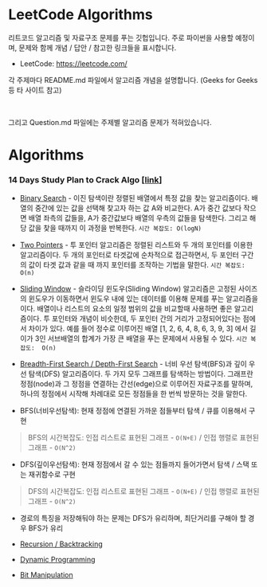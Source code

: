 # LeetCode Algorithms

리트코드 알고리즘 및 자료구조 문제를 푸는 깃헙입니다. 주로 파이썬을 사용할 예정이며, 문제와 함께 개념 / 답안 / 참고한 링크들을 표시합니다.
* LeetCode: https://leetcode.com/

각 주제마다 README.md 파일에서 알고리즘 개념을 설명합니다. (Geeks for Geeks 등 타 사이트 참고) 

<br/>

그리고 Question.md 파일에는 주제별 알고리즘 문제가 적혀있습니다.



# Algorithms

### 14 Days Study Plan to Crack Algo [[link](https://leetcode.com/study-plan/algorithm/)]
- [Binary Search](https://github.com/hayeon9826/LeetCode/tree/main/14%20Days%20Study%20Plan%20to%20Crack%20Algo/Binary%20Search) - 이진 탐색이란 정렬된 배열에서 특정 값을 찾는 알고리즘이다. 배열의 중간에 있는 값을 선택해 찾고자 하는 값 A와 비교한다. A가 중간 값보다 작으면 배열 좌측의 값들을, A가 중간값보다 배열의 우측의 값들을 탐색한다. 그리고 해당 값을 찾을 때까지 이 과정을 반복한다. `시간 복잡도: O(logN)`

- [Two Pointers](https://github.com/hayeon9826/LeetCode/tree/main/14%20Days%20Study%20Plan%20to%20Crack%20Algo/Two%20Pointers) - 투 포인터 알고리즘은 정렬된 리스트와 두 개의 포인터를 이용한 알고리즘이다. 두 개의 포인터로 타겟값에 순차적으로 접근하면서, 두 포인터 구간의 값이 타겟 값과 같을 때 까지 포인터를 조작하는 기법을 말한다.  `시간 복잡도:  O(n)`


- [Sliding Window](https://github.com/hayeon9826/LeetCode/tree/main/14%20Days%20Study%20Plan%20to%20Crack%20Algo/Sliding%20Window) - 슬라이딩 윈도우(Sliding Window) 알고리즘은 고정된 사이즈의 윈도우가 이동하면서 윈도우 내에 있는 데이터를 이용해 문제를 푸는 알고리즘을 이다. 배열이나 리스트의 요소의 일정 범위의 값을 비교할때 사용하면 좋은 알고리즘이다. 투 포인터와 개념이 비슷한데, 두 포인터 간의 거리가 고정되어있다는 점에서 차이가 있다. 예를 들어 정수로 이루어진 배열 [1, 2, 6, 4, 8, 6, 3, 9, 3] 에서 길이가 3인 서브배열의 합계가 가장 큰 배열을 푸는 문제에서 사용될 수 있다.  `시간 복잡도:  O(n)`


- [Breadth-First Search / Depth-First Search](https://github.com/hayeon9826/LeetCode/tree/main/14%20Days%20Study%20Plan%20to%20Crack%20Algo/Breadth-First%20Search%2C%20Depth-First%20Search) - 너비 우선 탐색(BFS)과 깊이 우선 탐색(DFS) 알고리즘이다. 두 가지 모두 그래프를 탐색하는 방법이다. 그래프란 정점(node)과 그 정점을 연결하는 간선(edge)으로 이루어진 자료구조를 말하며, 하나의 정점에서 시작해 차례대로 모든 정점들을 한 번씩 방문하는 것을 말한다.

- BFS(너비우선탐색): 현재 정점에 연결된 가까운 점들부터 탐색 / 큐를 이용해서 구현
> BFS의 시간복잡도: 인접 리스트로 표현된 그래프 - `O(N+E)` / 인접 행렬로 표현된 그래프 - `O(N^2)`

- DFS(깊이우선탐색): 현재 정점에서 갈 수 있는 점들까지 들어가면서 탐색 / 스택 또는 재귀함수로 구현
> DFS의 시간복잡도: 인접 리스트로 표현된 그래프 - `O(N+E)` / 인접 행렬로 표현된 그래프 - `O(N^2)`

- 경로의 특징을 저장해둬야 하는 문제는 DFS가 유리하며, 최단거리를 구해야 할 경우 BFS가 유리
	




- [Recursion / Backtracking](https://github.com/hayeon9826/LeetCode/tree/main/14%20Days%20Study%20Plan%20to%20Crack%20Algo/Recursion%2C%20Backtracking)


- [Dynamic Programming](https://github.com/hayeon9826/LeetCode/tree/main/14%20Days%20Study%20Plan%20to%20Crack%20Algo/Dynamic%20Programming)


- [Bit Manipulation](https://github.com/hayeon9826/LeetCode/tree/main/14%20Days%20Study%20Plan%20to%20Crack%20Algo/Bit%20Manipulation)
